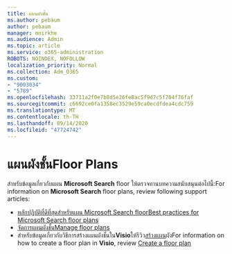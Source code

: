 ```yaml
---
title: แผนผังชั้น
ms.author: pebaum
author: pebaum
manager: mnirkhe
ms.audience: Admin
ms.topic: article
ms.service: o365-administration
ROBOTS: NOINDEX, NOFOLLOW
localization_priority: Normal
ms.collection: Adm_O365
ms.custom:
- "9003034"
- "5789"
ms.openlocfilehash: 33711a2f0e7b8d5e26fe8ac5f9d7c5f704f76faf
ms.sourcegitcommit: c6692ce0fa1358ec3529e59ca0ecdfdea4cdc759
ms.translationtype: MT
ms.contentlocale: th-TH
ms.lasthandoff: 09/14/2020
ms.locfileid: "47724742"
---
```

# <a name="floor-plans"></a><span data-ttu-id="fd4f0-102">แผนผังชั้น</span><span class="sxs-lookup"><span data-stu-id="fd4f0-102">Floor Plans</span></span>

<span data-ttu-id="fd4f0-103">สำหรับข้อมูลเกี่ยวกับแผน **Microsoft Search**  floor ให้ตรวจทานบทความสนับสนุนต่อไปนี้:</span><span class="sxs-lookup"><span data-stu-id="fd4f0-103">For information on **Microsoft Search**  floor plans, review following support articles:</span></span>
- [<span data-ttu-id="fd4f0-104">หลักปฏิบัติที่ดีที่สุดสำหรับแผน Microsoft Search floor</span><span class="sxs-lookup"><span data-stu-id="fd4f0-104">Best practices for Microsoft Search floor plans</span></span>](https://docs.microsoft.com/microsoftsearch/floorplans-bestpractices)  
- [<span data-ttu-id="fd4f0-105">จัดการแผนผังชั้น</span><span class="sxs-lookup"><span data-stu-id="fd4f0-105">Manage floor plans</span></span>](https://docs.microsoft.com/microsoftsearch/manage-floorplans)  
- <span data-ttu-id="fd4f0-106">สำหรับข้อมูลเกี่ยวกับวิธีการสร้างแผนผังชั้นใน**Visio**ให้รีวิว[สร้างแผน](https://support.office.com/article/create-a-floor-plan-ec17da08-64aa-4ead-9b9b-35e821645791)ผัง</span><span class="sxs-lookup"><span data-stu-id="fd4f0-106">For information on how to create a floor plan in  **Visio**, review [Create a floor plan](https://support.office.com/article/create-a-floor-plan-ec17da08-64aa-4ead-9b9b-35e821645791)</span></span>
